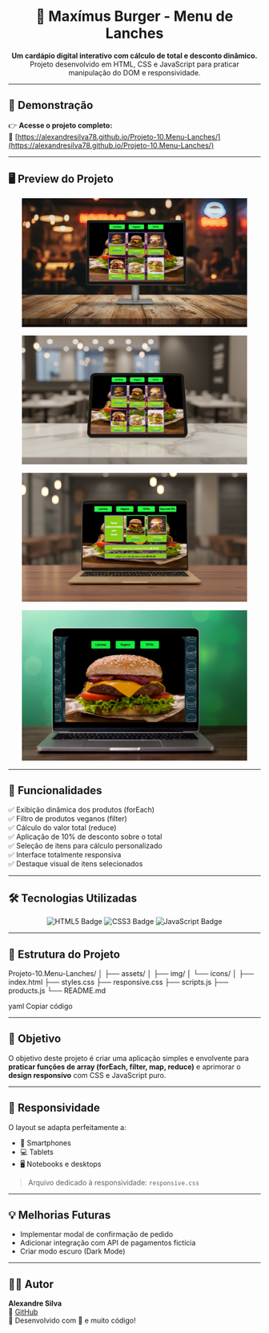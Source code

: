 <h1 align="center">🍔 Maxímus Burger - Menu de Lanches</h1>

<p align="center">
  <b>Um cardápio digital interativo com cálculo de total e desconto dinâmico.</b><br>
  Projeto desenvolvido em HTML, CSS e JavaScript para praticar manipulação do DOM e responsividade.
</p>

---

## 🚀 Demonstração
👉 **Acesse o projeto completo:**  
🔗 [https://alexandresilva78.github.io/Projeto-10.Menu-Lanches/](https://alexandresilva78.github.io/Projeto-10.Menu-Lanches/)

---

## 🖥️ Preview do Projeto

<p align="center">
  <img src="https://github.com/AlexandreSilva78/Projeto-10.Menu-Lanches/blob/main/assets/img/hamburgueria-menu.png" width="450px" alt="Tela principal do projeto"/>
</p>

<p align="center">
  <img src="https://github.com/AlexandreSilva78/Projeto-10.Menu-Lanches/blob/main/assets/img/hamburgueria-menu-tablet.png" width="450px" alt="Versão tablet"/>
</p>

<p align="center">
  <img src="https://github.com/AlexandreSilva78/Projeto-10.Menu-Lanches/blob/main/assets/img/hamburgueria-total-notebook.png" width="450px" alt="Versão notebook"/>
</p>

<p align="center">
  <img src="https://github.com/AlexandreSilva78/Projeto-10.Menu-Lanches/blob/main/assets/img/hamburgueria.png" width="450px" alt="Imagem do projeto completo"/>
</p>

---

## 🧠 Funcionalidades

✅ Exibição dinâmica dos produtos (forEach)  
✅ Filtro de produtos veganos (filter)  
✅ Cálculo do valor total (reduce)  
✅ Aplicação de 10% de desconto sobre o total  
✅ Seleção de itens para cálculo personalizado  
✅ Interface totalmente responsiva  
✅ Destaque visual de itens selecionados  

---

## 🛠️ Tecnologias Utilizadas

<p align="center">
  <img src="https://img.shields.io/badge/HTML5-E44D26?style=for-the-badge&logo=html5&logoColor=fff" alt="HTML5 Badge"/>
  <img src="https://img.shields.io/badge/CSS3-1572B6?style=for-the-badge&logo=css3&logoColor=fff" alt="CSS3 Badge"/>
  <img src="https://img.shields.io/badge/JavaScript-F7DF1E?style=for-the-badge&logo=javascript&logoColor=000" alt="JavaScript Badge"/>
</p>

---

## 📁 Estrutura do Projeto

Projeto-10.Menu-Lanches/
│
├── assets/
│ ├── img/
│ └── icons/
│
├── index.html
├── styles.css
├── responsive.css
├── scripts.js
├── products.js
└── README.md

yaml
Copiar código

---

## 🎯 Objetivo

O objetivo deste projeto é criar uma aplicação simples e envolvente para **praticar funções de array (forEach, filter, map, reduce)** e aprimorar o **design responsivo** com CSS e JavaScript puro.

---

## 📱 Responsividade

O layout se adapta perfeitamente a:
- 📱 Smartphones  
- 💻 Tablets  
- 🖥️ Notebooks e desktops  

> Arquivo dedicado à responsividade: `responsive.css`

---

## 💡 Melhorias Futuras
- Implementar modal de confirmação de pedido  
- Adicionar integração com API de pagamentos fictícia  
- Criar modo escuro (Dark Mode)  

---

## 👨‍💻 Autor

**Alexandre Silva**  
📎 [GitHub](https://github.com/AlexandreSilva78)  
💬 Desenvolvido com 💚 e muito código!
